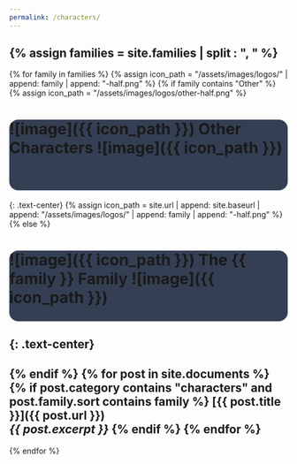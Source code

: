 ```yaml
---
permalink: /characters/
---
```


<style type="text/css">

h1 {
    display:block;
    height:128px;
    background-color:#343f54;
    border-radius: 16px
}
</style>

{% assign families = site.families | split : ", " %}
---
{% for family in families %}
{% assign icon_path = "/assets/images/logos/" | append: family | append: "-half.png" %}
{% if family contains "Other" %}
{% assign icon_path = "/assets/images/logos/other-half.png" %}
# ![image]({{ icon_path }}) Other Characters ![image]({{ icon_path }})
{: .text-center}
{% assign icon_path = site.url | append: site.baseurl | append: "/assets/images/logos/" | append: family | append: "-half.png" %}
{% else %}
# ![image]({{ icon_path }}) The {{ family }} Family ![image]({{ icon_path }})
{: .text-center}
---
{% endif %}
{% for post in site.documents %}
{% if post.category contains "characters" and post.family.sort contains family %}
[{{ post.title }}]({{ post.url }})<br><em>{{ post.excerpt }}</em>
{% endif %}
{% endfor %}
---
{% endfor %}